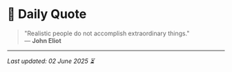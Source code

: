 # 📜 Daily Quote

> "Realistic people do not accomplish extraordinary things."  
> — **John Eliot**

---

_Last updated: 02 June 2025 ⏳_
